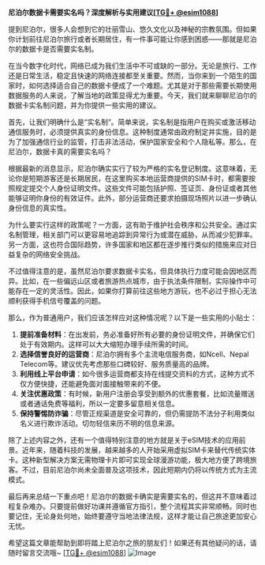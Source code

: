 **尼泊尔数据卡需要实名吗？深度解析与实用建议[[TG💪+ @esim1088](https://t.me/s/esim1088)]**

提到尼泊尔，很多人会想到它的壮丽雪山、悠久文化以及神秘的宗教氛围。但如果你计划前往尼泊尔旅行或者长期居住，有一件事可能让你感到困惑——那就是尼泊尔的数据卡是否需要实名制。

在当今数字化时代，网络已成为我们生活中不可或缺的一部分。无论是旅行、工作还是日常生活，稳定且快速的网络连接都至关重要。然而，当你来到一个陌生的国家时，如何选择适合自己的数据卡便成了一个难题。尤其是对于那些需要长期使用数据服务的人来说，了解当地的政策显得尤为重要。今天，我们就来聊聊尼泊尔的数据卡实名制问题，并为你提供一些实用的建议。

首先，让我们明确什么是“实名制”。简单来说，实名制是指用户在购买或激活移动通信服务时，必须提供真实的身份信息。这种制度通常由政府制定并实施，目的是为了加强通信行业的监管，打击非法活动，保护国家安全和个人隐私等。那么，在尼泊尔，数据卡真的需要实名吗？

根据最新的消息显示，尼泊尔确实实行了较为严格的实名登记制度。这意味着，无论你是短期游客还是长期居民，在这里购买本地运营商提供的SIM卡时，都需要按照规定提交个人身份证明文件。这些文件可能包括护照、签证页、身份证或者其他能够证明你身份的有效证件。此外，部分运营商还要求拍摄现场照片以进一步确认身份信息的真实性。

为什么要实行这样的政策呢？一方面，这有助于维护社会秩序和公共安全。通过实名制管理，相关部门可以更容易地追踪到异常行为或潜在威胁，从而减少犯罪率。另一方面，这也符合国际趋势，许多国家和地区都在逐步推行类似的措施来应对日益复杂的网络安全挑战。

不过值得注意的是，虽然尼泊尔要求数据卡实名，但具体执行力度可能会因地区而异。比如，在一些偏远山区或者旅游热点城市，由于执法条件限制，实际操作中可能存在一定的灵活性。因此，如果你打算前往这些地方游玩，也不必过于担心无法顺利获得手机信号覆盖的问题。

那么，作为普通用户，我们应该怎样应对这种情况呢？以下是一些实用的小贴士：

1. **提前准备材料**：在出发前，务必准备好所有必要的身份证明文件，并确保它们处于有效期内。这样可以大大缩短办理手续所需的时间。
2. **选择信誉良好的运营商**：尼泊尔拥有多个主流电信服务商，如Ncell、Nepal Telecom等。建议优先考虑那些口碑较好、服务质量高的品牌。
3. **利用线上平台申请**：如今很多运营商都支持在线提交资料的方式，这种方式不仅方便快捷，还能避免面对面接触带来的不便。
4. **关注优惠政策**：有时候，新用户注册会享受到额外的优惠套餐，比如流量赠送或者通话免费等福利，所以一定要多留意相关信息。
5. **保持警惕防诈骗**：尽管正规渠道是安全可靠的，但仍需提防不法分子利用类似名义进行欺诈活动。切勿轻信来历不明的信息来源。

除了上述内容之外，还有一个值得特别注意的地方就是关于eSIM技术的应用前景。近年来，随着科技的发展，越来越多的人开始采用虚拟SIM卡来替代传统实体卡。这种新型解决方案无需物理卡片即可实现全球漫游功能，极大地方便了跨境旅客。不过，目前尼泊尔尚未全面普及这项技术，因此短期内仍将以传统方式为主流模式。

最后再来总结一下重点吧！尼泊尔的数据卡确实是需要实名的，但这并不意味着过程复杂难办。只要提前做好功课并遵循官方指引，整个流程其实非常顺畅。同时也要记住，无论身处何地，始终要遵守当地法律法规，这样才能让自己旅途更加安心无忧。

希望这篇文章能帮助到即将踏上尼泊尔之旅的朋友们！如果还有其他疑问的话，请随时留言交流哦~ [[TG💪+ @esim1088](https://t.me/s/esim1088)] ![Image](https://i.postimg.cc/4NQfJmqS/Snipaste-2025-05-13-00-14-12.png)